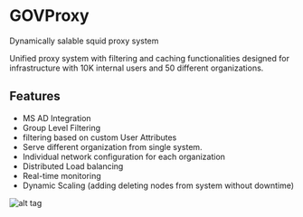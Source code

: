 
# GOVProxy
Dynamically salable squid proxy system

Unified proxy system with filtering and caching functionalities designed for infrastructure with 10K internal users and 50 different organizations.

## Features
- MS AD Integration
- Group Level Filtering
- filtering based on custom User Attributes
- Serve different organization from single system.
- Individual network configuration for each organization
- Distributed Load balancing
- Real-time monitoring
- Dynamic Scaling (adding deleting nodes from system without downtime)

![alt tag](https://drive.google.com/open?id=1mvYx9qERxcrSXw-DvPz5Mr_wvzUEMJxS)
